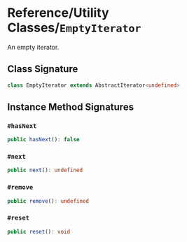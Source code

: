 # Reference/Utility Classes/`EmptyIterator`

An empty iterator.

## Class Signature

```typescript
class EmptyIterator extends AbstractIterator<undefined>
```

## Instance Method Signatures

### `#hasNext`

```typescript
public hasNext(): false
```

### `#next`

```typescript
public next(): undefined
```

### `#remove`

```typescript
public remove(): undefined
```

### `#reset`
	
```typescript
public reset(): void
```
